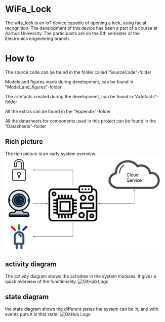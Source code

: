 # WiFa_Lock
The wifa_lock is an IoT device capable of opening a lock, using facial recognition.
The development of this device has been a part of a course at Aarhus University.
The participants are on the 5th semester of the Electronics engineering branch.

# How to
The source code can be found in the folder called "SourceCode"-folder

Models and figures made during development, can be found in "Model_and_figures"-folder

The artefacts created during the development, can be found in "Artefacts"-folder

All the extras can be found in the "Appendix"-folder

All the datasheets for components used in this project can be found in the "Datasheets"-folder

## Rich picture
The rich picture is an early system overview.
![GitHub Logo](/Models_and_figures/RichPicture.png)

## activity diagram
The activity diagram shows the activities in the system modules. It gives a quick overview of the functionality.
![GitHub Logo](/images/aktivitetsdiagran.png)

## state diagram
the state diagram shows the different states the system can be in, and with events puts it in that state,
![GitHub Logo](/images/stateDiagram.png)
